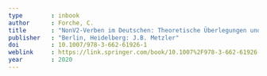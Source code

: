 ```yaml
---
type        : inbook 
author      : Forche, C.
title       : "NonV2-Verben im Deutschen: Theoretische Überlegungen und empirische Untersuchungen zu einem morphosyntaktischen Problemfall (den es vielleicht gar nicht gibt)"
publisher   : "Berlin, Heidelberg: J.B. Metzler"
doi         : 10.1007/978-3-662-61926-1
weblink     : https://link.springer.com/book/10.1007%2F978-3-662-61926-1
year        : 2020
---
```


[comment]: <> (TODO This should be a book. )